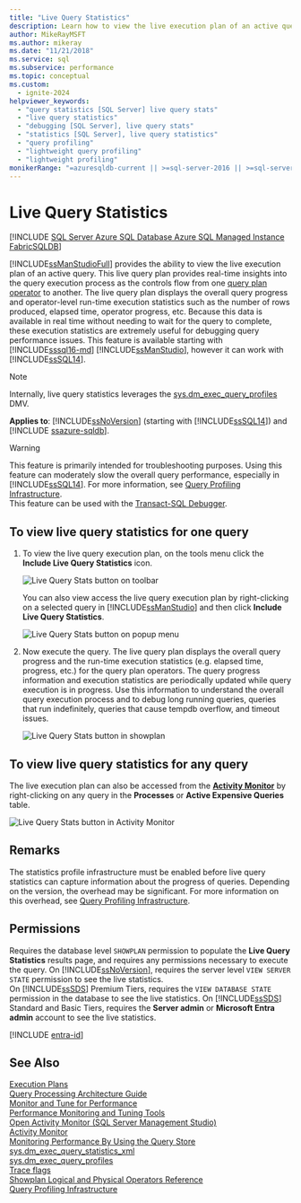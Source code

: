 ```yaml
---
title: "Live Query Statistics"
description: Learn how to view the live execution plan of an active query in SQL Server Management Studio. Use the execution statistics to debug query performance issues.
author: MikeRayMSFT
ms.author: mikeray
ms.date: "11/21/2018"
ms.service: sql
ms.subservice: performance
ms.topic: conceptual
ms.custom:
  - ignite-2024
helpviewer_keywords:
  - "query statistics [SQL Server] live query stats"
  - "live query statistics"
  - "debugging [SQL Server], live query stats"
  - "statistics [SQL Server], live query statistics"
  - "query profiling"
  - "lightweight query profiling"
  - "lightweight profiling"
monikerRange: "=azuresqldb-current || >=sql-server-2016 || >=sql-server-linux-2017 || =azuresqldb-mi-current || =fabric"
---
```

# Live Query Statistics
[!INCLUDE [SQL Server Azure SQL Database Azure SQL Managed Instance FabricSQLDB](../../includes/applies-to-version/sql-asdb-asdbmi-fabricsqldb.md)]

[!INCLUDE[ssManStudioFull](../../includes/ssmanstudiofull-md.md)] provides the ability to view the live execution plan of an active query. This live query plan provides real-time insights into the query execution process as the controls flow from one [query plan operator](../../relational-databases/showplan-logical-and-physical-operators-reference.md) to another. The live query plan displays the overall query progress and operator-level run-time execution statistics such as the number of rows produced, elapsed time, operator progress, etc. Because this data is available in real time without needing to wait for the query to complete, these execution statistics are extremely useful for debugging query performance issues. This feature is available starting with [!INCLUDE[sssql16-md](../../includes/sssql16-md.md)] [!INCLUDE[ssManStudio](../../includes/ssmanstudio-md.md)], however it can work with [!INCLUDE[ssSQL14](../../includes/sssql14-md.md)].  

> [!NOTE]
> Internally, live query statistics leverages the [sys.dm_exec_query_profiles](../../relational-databases/system-dynamic-management-views/sys-dm-exec-query-profiles-transact-sql.md) DMV.
  
**Applies to**: [!INCLUDE[ssNoVersion](../../includes/ssnoversion-md.md)] (starting with [!INCLUDE[ssSQL14](../../includes/sssql14-md.md)]) and [!INCLUDE [ssazure-sqldb](../../includes/ssazure-sqldb.md)].  
  
> [!WARNING]  
> This feature is primarily intended for troubleshooting purposes. Using this feature can moderately slow the overall query performance, especially in [!INCLUDE[ssSQL14](../../includes/sssql14-md.md)]. For more information, see [Query Profiling Infrastructure](../../relational-databases/performance/query-profiling-infrastructure.md).  
> This feature can be used with the [Transact-SQL Debugger](../../ssdt/debugger/configure-firewall-rules-before-running-tsql-debugger.md).  
  
## To view live query statistics for one query 
  
1.  To view the live query execution plan, on the tools menu click the **Include Live Query Statistics** icon.  
  
     ![Live Query Stats button on toolbar](../../relational-databases/performance/media/livequerystatstoolbar.png "Live Query Stats button on toolbar")  
  
     You can also view access the live query execution plan by right-clicking on a selected query in [!INCLUDE[ssManStudio](../../includes/ssmanstudio-md.md)] and then click **Include Live Query Statistics**.  
  
     ![Live Query Stats button on popup menu](../../relational-databases/performance/media/livequerystatsmenu.png "Live Query Stats button on popup menu")  
  
2.  Now execute the query. The live query plan displays the overall query progress and the run-time execution statistics (e.g. elapsed time, progress, etc.) for the query plan operators. The query progress information and execution statistics are periodically updated while query execution is in progress. Use this information to understand the overall query execution process and to debug long running queries, queries that run indefinitely, queries that cause tempdb overflow, and timeout issues.  
  
     ![Live Query Stats button in showplan](../../relational-databases/performance/media/livequerystatsplan.png "Live Query Stats button in showplan")  
  
## To view live query statistics for any query 

The live execution plan can also be accessed from the **[Activity Monitor](../../relational-databases/performance-monitor/activity-monitor.md)** by right-clicking on any query in the **Processes** or **Active Expensive Queries** table.  
  
 ![Live Query Stats button in Activity Monitor](../../relational-databases/performance/media/livequerystatsactmon.png "Live Query Stats button in Activity Monitor")  
  
## Remarks  
 The statistics profile infrastructure must be enabled before live query statistics can capture information about the progress of queries. Depending on the version, the overhead may be significant. For more information on this overhead, see [Query Profiling Infrastructure](../../relational-databases/performance/query-profiling-infrastructure.md).
  
## Permissions  
Requires the database level `SHOWPLAN` permission to populate the **Live Query Statistics** results page, and requires any permissions necessary to execute the query.
On [!INCLUDE[ssNoVersion](../../includes/ssnoversion-md.md)], requires the server level `VIEW SERVER STATE` permission to see the live statistics.  
On [!INCLUDE[ssSDS](../../includes/sssds-md.md)] Premium Tiers, requires the `VIEW DATABASE STATE` permission in the database to see the live statistics. On [!INCLUDE[ssSDS](../../includes/sssds-md.md)] Standard and Basic Tiers, requires the **Server admin** or **Microsoft Entra admin** account to see the live statistics.
  
[!INCLUDE [entra-id](../../includes/entra-id.md)]

## See Also  
 [Execution Plans](../../relational-databases/performance/execution-plans.md)    
 [Query Processing Architecture Guide](../../relational-databases/query-processing-architecture-guide.md)    
 [Monitor and Tune for Performance](../../relational-databases/performance/monitor-and-tune-for-performance.md)     
 [Performance Monitoring and Tuning Tools](../../relational-databases/performance/performance-monitoring-and-tuning-tools.md)     
 [Open Activity Monitor &#40;SQL Server Management Studio&#41;](../../relational-databases/performance-monitor/open-activity-monitor-sql-server-management-studio.md)     
 [Activity Monitor](../../relational-databases/performance-monitor/activity-monitor.md)     
 [Monitoring Performance By Using the Query Store](../../relational-databases/performance/monitoring-performance-by-using-the-query-store.md)     
 [sys.dm_exec_query_statistics_xml](../../relational-databases/system-dynamic-management-views/sys-dm-exec-query-statistics-xml-transact-sql.md)     
 [sys.dm_exec_query_profiles](../../relational-databases/system-dynamic-management-views/sys-dm-exec-query-profiles-transact-sql.md)     
 [Trace flags](../../t-sql/database-console-commands/dbcc-traceon-trace-flags-transact-sql.md)    
 [Showplan Logical and Physical Operators Reference](../../relational-databases/showplan-logical-and-physical-operators-reference.md)     
 [Query Profiling Infrastructure](../../relational-databases/performance/query-profiling-infrastructure.md)
